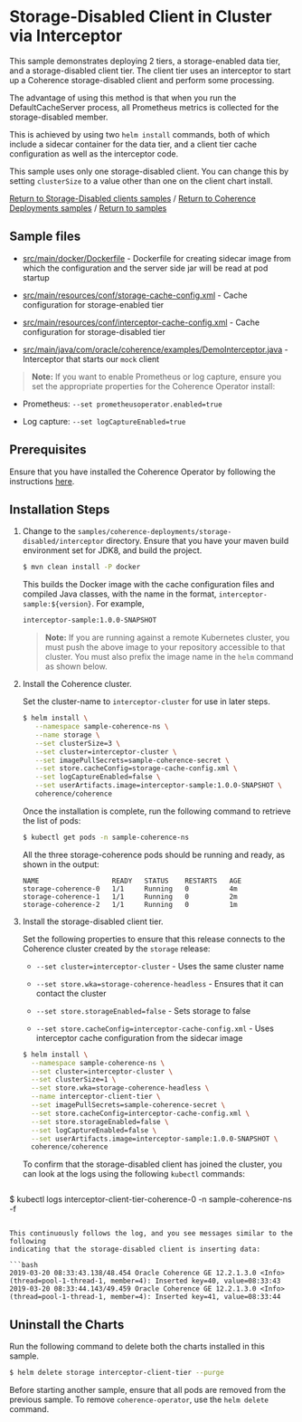 # Storage-Disabled Client in Cluster via Interceptor

This sample demonstrates deploying 2 tiers, a storage-enabled data tier, and a storage-disabled client tier. The client tier uses an interceptor to
start up a Coherence storage-disabled client and perform some processing.

The advantage of using this method is that when you run the DefaultCacheServer
process, all Prometheus metrics is collected for the storage-disabled member.

This is achieved by using two `helm install` commands, both of which include a sidecar container
for the data tier, and a client tier cache configuration as well as the interceptor code.

This sample uses only one storage-disabled client. You can change this by setting `clusterSize` to a value other than one on the client chart install.

[Return to Storage-Disabled clients samples](../) / [Return to Coherence Deployments samples](../../) / [Return to samples](../../../README.md#list-of-samples)

## Sample files

* [src/main/docker/Dockerfile](src/main/docker/Dockerfile) - Dockerfile for creating sidecar image from which the configuration and the server side jar will be read at pod startup

* [src/main/resources/conf/storage-cache-config.xml](src/main/resources/conf/storage-cache-config.xml) - Cache configuration for storage-enabled tier

* [src/main/resources/conf/interceptor-cache-config.xml](src/main/resources/conf/interceptor-cache-config.xml) - Cache configuration for storage-disabled tier

* [src/main/java/com/oracle/coherence/examples/DemoInterceptor.java](src/main/java/com/oracle/coherence/examples/DemoInterceptor.java) - Interceptor that starts our `mock` client

> **Note:** If you want to enable Prometheus or log capture, ensure you set the appropriate properties for the Coherence Operator install:

* Prometheus: `--set prometheusoperator.enabled=true`

* Log capture: `--set logCaptureEnabled=true`

## Prerequisites

Ensure that you have installed the Coherence Operator by following the instructions [here](../../../README.md#install-the-coherence-operator).

## Installation Steps

1. Change to the `samples/coherence-deployments/storage-disabled/interceptor` directory. Ensure that you have your maven build environment set for JDK8, and build the project.

   ```bash
   $ mvn clean install -P docker
   ```

   This builds the Docker image with the cache configuration files and compiled Java classes, with the name in the format, `interceptor-sample:${version}`. For example,

   ```bash
   interceptor-sample:1.0.0-SNAPSHOT
   ```

   > **Note:** If you are running against a remote Kubernetes cluster, you must push the above image to your repository accessible to that cluster. You must also
   > prefix the image name in the `helm` command as shown below.



2. Install the Coherence cluster.

   Set the cluster-name to `interceptor-cluster` for use in later steps.

   ```bash
   $ helm install \
      --namespace sample-coherence-ns \
      --name storage \
      --set clusterSize=3 \
      --set cluster=interceptor-cluster \
      --set imagePullSecrets=sample-coherence-secret \
      --set store.cacheConfig=storage-cache-config.xml \
      --set logCaptureEnabled=false \
      --set userArtifacts.image=interceptor-sample:1.0.0-SNAPSHOT \
      coherence/coherence
   ```

   Once the installation is complete, run the following command to retrieve the list of pods:

   ```bash
   $ kubectl get pods -n sample-coherence-ns
   ```
   All the three storage-coherence pods should be running and ready, as shown in the output:

   ```console
   NAME                  READY   STATUS    RESTARTS   AGE
   storage-coherence-0   1/1     Running   0          4m
   storage-coherence-1   1/1     Running   0          2m
   storage-coherence-2   1/1     Running   0          1m
   ```


3. Install the storage-disabled client tier.

   Set the following properties to ensure that this release connects to the Coherence cluster
   created by the `storage` release:

   * `--set cluster=interceptor-cluster` - Uses the same cluster name

   * `--set store.wka=storage-coherence-headless` - Ensures that it can contact the cluster

   * `--set store.storageEnabled=false` - Sets storage to false

   * `--set store.cacheConfig=interceptor-cache-config.xml` - Uses interceptor cache configuration from the sidecar image

   ```bash
   $ helm install \
     --namespace sample-coherence-ns \
     --set cluster=interceptor-cluster \
     --set clusterSize=1 \
     --set store.wka=storage-coherence-headless \
     --name interceptor-client-tier \
     --set imagePullSecrets=sample-coherence-secret \
     --set store.cacheConfig=interceptor-cache-config.xml \
     --set store.storageEnabled=false \
     --set logCaptureEnabled=false \
     --set userArtifacts.image=interceptor-sample:1.0.0-SNAPSHOT \
     coherence/coherence
   ```

   To confirm that the storage-disabled client has joined the cluster, you can look at the logs using the following `kubectl` commands:

   ```bash
  $  kubectl logs interceptor-client-tier-coherence-0 -n sample-coherence-ns -f
   ```

   This continuously follows the log, and you see messages similar to the following
   indicating that the storage-disabled client is inserting data:

   ```bash
   2019-03-20 08:33:43.138/48.454 Oracle Coherence GE 12.2.1.3.0 <Info> (thread=pool-1-thread-1, member=4): Inserted key=40, value=08:33:43
   2019-03-20 08:33:44.143/49.459 Oracle Coherence GE 12.2.1.3.0 <Info> (thread=pool-1-thread-1, member=4): Inserted key=41, value=08:33:44
   ```

## Uninstall the Charts

Run the following command to delete both the charts installed in this sample.

```bash
$ helm delete storage interceptor-client-tier --purge
```

Before starting another sample, ensure that all  pods are removed from the previous sample. To remove `coherence-operator`, use the `helm delete` command.
